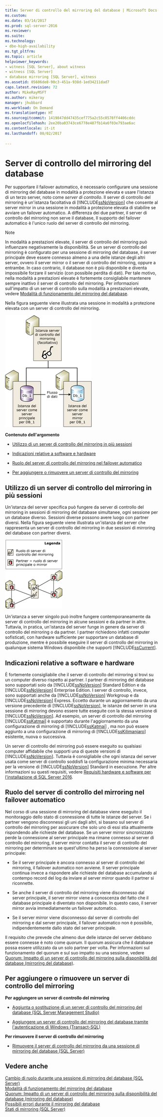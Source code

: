 ```yaml
---
title: Server di controllo del mirroring del database | Microsoft Docs
ms.custom: 
ms.date: 03/14/2017
ms.prod: sql-server-2016
ms.reviewer: 
ms.suite: 
ms.technology:
- dbe-high-availability
ms.tgt_pltfrm: 
ms.topic: article
helpviewer_keywords:
- witness [SQL Server], about witness
- witness [SQL Server]
- database mirroring [SQL Server], witness
ms.assetid: 05606de8-90c3-451a-938d-1ed34211dad7
caps.latest.revision: 72
author: MikeRayMSFT
ms.author: mikeray
manager: jhubbard
ms.workload: On Demand
ms.translationtype: HT
ms.sourcegitcommit: 1419847dd47435cef775a2c55c0578ff4406cddc
ms.openlocfilehash: 2ee20ba03743ce6778e487fb14a6f03e793ae6ac
ms.contentlocale: it-it
ms.lasthandoff: 08/02/2017

---
```

# <a name="database-mirroring-witness"></a>Server di controllo del mirroring del database
  Per supportare il failover automatico, è necessario configurare una sessione di mirroring del database in modalità a protezione elevata e usare l'istanza di un terzo server, noto come *server di controllo*. Il server di controllo del mirroring è un'istanza facoltativa di [!INCLUDE[ssNoVersion](../../includes/ssnoversion-md.md)] che consente al server mirror in una sessione in modalità a protezione elevata di stabilire se avviare un failover automatico. A differenza dei due partner, il server di controllo del mirroring non serve il database, Il supporto del failover automatico è l'unico ruolo del server di controllo del mirroring.  
  
> [!NOTE]  
>  In modalità a prestazioni elevate, il server di controllo del mirroring può influenzare negativamente la disponibilità. Se un server di controllo del mirroring è configurato per una sessione di mirroring del database, il server principale deve essere connesso almeno a una delle istanze degli altri server, ovvero il server mirror o il server di controllo del mirroring, oppure a entrambe. In caso contrario, il database non è più disponibile e diventa impossibile forzare il servizio (con possibile perdita di dati). Per tale motivo, nella modalità a prestazioni elevate è fortemente consigliabile mantenere sempre inattivo il server di controllo del mirroring. Per informazioni sull'impatto di un server di controllo sulla modalità a prestazioni elevate, vedere [Modalità di funzionamento del mirroring del database](../../database-engine/database-mirroring/database-mirroring-operating-modes.md).  
  
 Nella figura seguente viene illustrata una sessione in modalità a protezione elevata con un server di controllo del mirroring.  
  
 ![Sessione di mirroring con un server di controllo del mirroring](../../database-engine/database-mirroring/media/dbm-3-way-session-intro.gif "Sessione di mirroring con un server di controllo del mirroring")  
  
 **Contenuto dell'argomento**  
  
-   [Utilizzo di un server di controllo del mirroring in più sessioni](#InMultipleSessions)  
  
-   [Indicazioni relative a software e hardware](#SwHwRecommendations)  
  
-   [Ruolo del server di controllo del mirroring nel failover automatico](#InAutoFo)  
  
-   [Per aggiungere o rimuovere un server di controllo del mirroring](#AddRemoveWitness)  
  
##  <a name="InMultipleSessions"></a> Utilizzo di un server di controllo del mirroring in più sessioni  
 Un'istanza del server specifica può fungere da server di controllo del mirroring in sessioni di mirroring del database simultanee, ogni sessione per un database diverso. Sessioni diverse possono avere luogo con partner diversi. Nella figura seguente viene illustrata un'istanza del server che rappresenta un server di controllo del mirroring in due sessioni di mirroring del database con partner diversi.  
  
 ![Istanza del server che rappresenta il server di controllo del mirroring per 2 database](../../database-engine/database-mirroring/media/dbm-witness-in-2-sessions.gif "Istanza del server che rappresenta il server di controllo del mirroring per 2 database")  
  
 Un'istanza a server singolo può inoltre fungere contemporaneamente da server di controllo del mirroring in alcune sessioni e da partner in altre. Tuttavia, in pratica, un'istanza del server funge in genere da server di controllo del mirroring o da partner. I partner richiedono infatti computer sofisticati, con hardware sufficiente per supportare un database di produzione, mentre è possibile eseguire il server di controllo del mirroring in qualunque sistema Windows disponibile che supporti [!INCLUDE[ssCurrent](../../includes/sscurrent-md.md)].  
  
##  <a name="SwHwRecommendations"></a> Indicazioni relative a software e hardware  
 È fortemente consigliabile che il server di controllo del mirroring si trovi su un computer diverso rispetto ai partner. I partner di mirroring del database sono supportati solo da [!INCLUDE[ssNoVersion](../../includes/ssnoversion-md.md)] Standard Edition e da [!INCLUDE[ssNoVersion](../../includes/ssnoversion-md.md)] Enterprise Edition. I server di controllo, invece, sono supportati anche da [!INCLUDE[ssNoVersion](../../includes/ssnoversion-md.md)] Workgroup e da [!INCLUDE[ssNoVersion](../../includes/ssnoversion-md.md)] Express. Eccetto durante un aggiornamento da una versione precedente di [!INCLUDE[ssNoVersion](../../includes/ssnoversion-md.md)], le istanze del server in una sessione di mirroring devono essere tutte eseguite con la stessa versione di [!INCLUDE[ssNoVersion](../../includes/ssnoversion-md.md)]. Ad esempio, un server di controllo del mirroring [!INCLUDE[ssKatmai](../../includes/sskatmai-md.md)] è supportato durante l'aggiornamento da una configurazione di mirroring di [!INCLUDE[ssKatmai](../../includes/sskatmai-md.md)] , ma non può essere aggiunto a una configurazione di mirroring di [!INCLUDE[ssKilimanjaro](../../includes/sskilimanjaro-md.md)] esistente, nuova o successiva.  
  
 Un server di controllo del mirroring può essere eseguito su qualsiasi computer affidabile che supporti una di queste versioni di [!INCLUDE[ssNoVersion](../../includes/ssnoversion-md.md)]. Tuttavia è consigliabile che ogni istanza del server usata come server di controllo soddisfi la configurazione minima necessaria per la versione di [!INCLUDE[ssNoVersion](../../includes/ssnoversion-md.md)] Standard in esecuzione. Per altre informazioni su questi requisiti, vedere [Requisiti hardware e software per l'installazione di SQL Server 2016](../../sql-server/install/hardware-and-software-requirements-for-installing-sql-server.md).  
  
##  <a name="InAutoFo"></a> Ruolo del server di controllo del mirroring nel failover automatico  
 Nel corso di una sessione di mirroring del database viene eseguito il monitoraggio dello stato di connessione di tutte le istanze del server. Se i partner vengono disconnessi gli uni dagli altri, si basano sul server di controllo del mirroring per assicurare che solo uno di essi stia attualmente rispondendo alle richieste del database. Se un server mirror sincronizzato perde la connessione al server principale ma rimane connesso al server di controllo del mirroring, il server mirror contatta il server di controllo del mirroring per determinare se quest'ultimo ha perso la connessione al server principale:  
  
-   Se il server principale è ancora connesso al server di controllo del mirroring, il failover automatico non avviene. Il server principale continua invece a rispondere alle richieste del database accumulando al contempo record del log da inviare al server mirror quando il partner si riconnette.  
  
-   Se anche il server di controllo del mirroring viene disconnesso dal server principale, il server mirror viene a conoscenza del fatto che il database principale è diventato non disponibile. In questo caso, il server mirror avvia immediatamente un failover automatico.  
  
-   Se il server mirror viene disconnesso dal server di controllo del mirroring e dal server principale, il failover automatico non è possibile, indipendentemente dallo stato del server principale.  
  
 Il requisito che prevede che almeno due delle istanze del server debbano essere connesse è noto come *quorum*. Il quorum assicura che il database possa essere utilizzato da un solo partner per volta. Per informazioni sul funzionamento del quorum e sul suo impatto su una sessione, vedere [Quorum: Impatto di un server di controllo del mirroring sulla disponibilità del database &#40;mirroring del database&#41;](../../database-engine/database-mirroring/quorum-how-a-witness-affects-database-availability-database-mirroring.md).  
  
##  <a name="AddRemoveWitness"></a> Per aggiungere o rimuovere un server di controllo del mirroring  
 **Per aggiungere un server di controllo del mirroring**  
  
-   [Aggiunta o sostituzione di un server di controllo del mirroring del database &#40;SQL Server Management Studio&#41;](../../database-engine/database-mirroring/add-or-replace-a-database-mirroring-witness-sql-server-management-studio.md)  
  
-   [Aggiungere un server di controllo del mirroring del database tramite l'autenticazione di Windows &#40;Transact-SQL&#41;](../../database-engine/database-mirroring/add-a-database-mirroring-witness-using-windows-authentication-transact-sql.md)  
  
 **Per rimuovere il server di controllo del mirroring**  
  
-   [Rimuovere il server di controllo del mirroring da una sessione di mirroring del database &#40;SQL Server&#41;](../../database-engine/database-mirroring/remove-the-witness-from-a-database-mirroring-session-sql-server.md)  
  
## <a name="see-also"></a>Vedere anche  
 [Cambio di ruolo durante una sessione di mirroring del database &#40;SQL Server&#41;](../../database-engine/database-mirroring/role-switching-during-a-database-mirroring-session-sql-server.md)   
 [Modalità di funzionamento del mirroring del database](../../database-engine/database-mirroring/database-mirroring-operating-modes.md)   
 [Quorum: Impatto di un server di controllo del mirroring sulla disponibilità del database &#40;mirroring del database&#41;](../../database-engine/database-mirroring/quorum-how-a-witness-affects-database-availability-database-mirroring.md)   
 [Possibili errori durante il mirroring del database](../../database-engine/database-mirroring/possible-failures-during-database-mirroring.md)   
 [Stati di mirroring &#40;SQL Server&#41;](../../database-engine/database-mirroring/mirroring-states-sql-server.md)  
  
  

